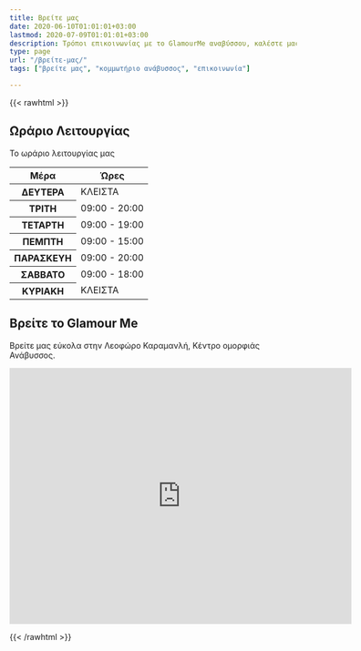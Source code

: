 ```yaml
---
title: Βρείτε μας
date: 2020-06-10T01:01:01+03:00
lastmod: 2020-07-09T01:01:01+03:00
description: Τρόποι επικοινωνίας με το GlamourMe αναβύσσου, καλέστε μας!
type: page
url: "/βρείτε-μας/"
tags: ["βρείτε μας", "κομμωτήριο ανάβυσσος", "επικοινωνία"]

---
```


{{< rawhtml >}}
<section class="section">
	<div class="container">
		<h2>Ωράριο Λειτουργίας</h2>
		<p>Το ωράριο λειτουργίας μας</p>
		<table>
			<thead>
				<tr>
					<th scope="col">Μέρα</th>
					<th scope="col">Ώρες</th>
				</tr>
			</thead>
			<tbody>
				<tr>
					<th scope="row">ΔΕΥΤΕΡΑ</th>
					<td>ΚΛΕΙΣΤΑ</td>
				</tr>
				<tr>
					<th scope="row">ΤΡΙΤΗ</th>
					<td>09:00 - 20:00</td>
				</tr>
				<tr>
					<th scope="row">ΤΕΤΑΡΤΗ</th>
					<td>09:00 - 19:00</td>
				</tr>
				<tr>
					<th scope="row">ΠΕΜΠΤΗ</th>
					<td>09:00 - 15:00</td>
				</tr>
				<tr>
					<th scope="row">ΠΑΡΑΣΚΕΥΗ</th>
					<td>09:00 - 20:00</td>
				</tr>
				<tr>
					<th scope="row">ΣΑΒΒΑΤΟ</th>
					<td>09:00 - 18:00</td>
				</tr>
				<tr>
					<th scope="row">ΚΥΡΙΑΚΗ</th>
					<td>ΚΛΕΙΣΤΑ</td>
				</tr>
			</tbody>
		</table>
	</div>
</section>
<section class="section">
	<div class="container">
		<h2>Βρείτε το Glamour Me</h2>
		<p>Βρείτε μας εύκολα στην Λεοφώρο Καραμανλή, Κέντρο ομορφιάς Ανάβυσσος.</p>
	</div>
	<iframe src="https://www.google.com/maps/embed?pb=!1m18!1m12!1m3!1d197.21399632012202!2d23.94806736406721!3d37.733197383191005!2m3!1f0!2f0!3f0!3m2!1i1024!2i768!4f13.1!3m3!1m2!1s0x14a1ed6f10dfb923%3A0x3487907805d70768!2sGlamour%20me!5e0!3m2!1sen!2sgr!4v1594201585630!5m2!1sen!2sgr" width="600" height="450" frameborder="0" style="border:0;" allowfullscreen="" aria-hidden="false" tabindex="0"></iframe>
</section>
	
{{< /rawhtml >}}
